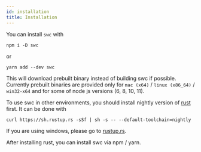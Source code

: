 ```yaml
---
id: installation
title: Installation
---
```


You can install `swc` with

```
npm i -D swc
```
or
```
yarn add --dev swc
```


This will download prebuilt binary instead of building swc if possible.
Currently prebuilt binaries are provided only for `mac (x64)` / `linux (x86_64)` / `win32-x64` and for some of node js versions (6, 8, 10, 11).

To use swc in other environments, you should install nightly version of [rust](https://www.rust-lang.org/) first. It can be done with
```
curl https://sh.rustup.rs -sSf | sh -s -- --default-toolchain=nightly
```

If you are using windows, please go to [rustup.rs](https://rustup.rs).

After installing rust, you can install swc via npm / yarn.
